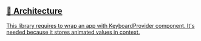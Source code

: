 ## [📄️<!-- --> <!-- -->Architecture](/react-native-keyboard-controller/pr-preview/pr-986/docs/next/recipes/architecture.md)

[This library requires to wrap an app with KeyboardProvider component. It's needed because it stores animated values in context.](/react-native-keyboard-controller/pr-preview/pr-986/docs/next/recipes/architecture.md)
